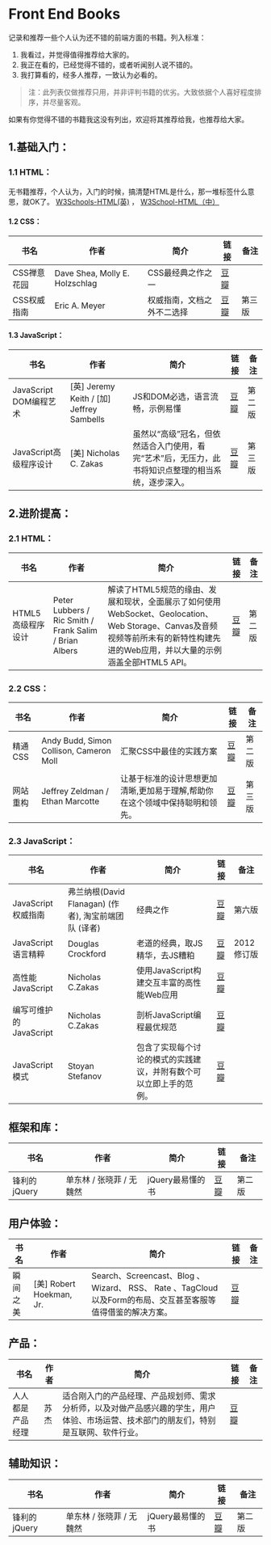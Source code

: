# Front End Books

记录和推荐一些个人认为还不错的前端方面的书籍。列入标准：

 1. 我看过，并觉得值得推荐给大家的。
 2. 我正在看的，已经觉得不错的，或者听闻别人说不错的。
 3. 我打算看的，经多人推荐，一致认为必看的。
 
> 注：此列表仅做推荐只用，并非评判书籍的优劣。大致依据个人喜好程度排序，并尽量客观。

如果有你觉得不错的书籍我这没有列出，欢迎将其推荐给我，也推荐给大家。


## 1.基础入门：

### 1.1 HTML：

无书籍推荐，个人认为，入门的时候，搞清楚HTML是什么，那一堆标签什么意思，就OK了。
[W3Schools-HTML(英)](http://www.w3schools.com/html/) ， [W3School-HTML（中）](http://www.w3school.com.cn/html/)
 

#### 1.2 CSS：

书名   | 作者  | 简介 | 链接 | 备注
----- | ----- | ------ | ----- | -----
CSS禅意花园 | Dave Shea, Molly E. Holzschlag | CSS最经典之作之一 | [豆瓣](http://book.douban.com/subject/2052176/)
CSS权威指南 | Eric A. Meyer | 权威指南，文档之外不二选择 | [豆瓣](http://book.douban.com/subject/2308234/) | 第三版

#### 1.3 JavaScript：

书名   | 作者  | 简介 | 链接 | 备注
----- | ----- | ------ | ----- | -----
JavaScript DOM编程艺术 | [英] Jeremy Keith / [加] Jeffrey Sambells | JS和DOM必选，语言流畅，示例易懂 | [豆瓣](http://book.douban.com/subject/6038371/) | 第二版
JavaScript高级程序设计 |  [美] Nicholas C. Zakas  | 虽然以“高级”冠名，但依然适合入门使用，看完“艺术”后，无压力，此书将知识点整理的相当系统，逐步深入。 | [豆瓣](http://book.douban.com/subject/10546125/) | 第三版

## 2.进阶提高：

### 2.1 HTML：

书名   | 作者  | 简介 | 链接 | 备注
----- | ----- | ------ | ----- | -----
HTML5高级程序设计 | Peter Lubbers / Ric Smith / Frank Salim / Brian Albers   | 解读了HTML5规范的缘由、发展和现状，全面展示了如何使用WebSocket、Geolocation、Web Storage、Canvas及音频视频等前所未有的新特性构建先进的Web应用，并以大量的示例涵盖全部HTML5 API。 | [豆瓣](http://book.douban.com/subject/5402708/) | 第二版

### 2.2 CSS：

书名   | 作者  | 简介 | 链接 | 备注
----- | ----- | ------ | ----- | -----
精通CSS | Andy Budd, Simon Collison, Cameron Moll  | 汇聚CSS中最佳的实践方案 | [豆瓣](http://book.douban.com/subject/4736167/) | 第二版
网站重构 | Jeffrey Zeldman / Ethan Marcotte  | 让基于标准的设计思想更加清晰,更加易于理解,帮助你在这个领域中保持聪明和领先。 | [豆瓣](http://book.douban.com/subject/6011420/) | 第三版

### 2.3 JavaScript：

书名   | 作者  | 简介 | 链接 | 备注
----- | ----- | ------ | ----- | -----
JavaScript权威指南 | 弗兰纳根(David Flanagan) (作者), 淘宝前端团队 (译者) | 经典之作 | [豆瓣](http://book.douban.com/subject/4736167/) | 第六版
JavaScript语言精粹 | Douglas Crockford | 老道的经典，取JS精华，去JS糟粕 | [豆瓣](http://book.douban.com/subject/3590768/) | 2012 修订版
高性能JavaScript | Nicholas C.Zakas  | 使用JavaScript构建交互丰富的高性能Web应用 | [豆瓣](http://book.douban.com/subject/5362856/) | 
编写可维护的JavaScript | Nicholas C.Zakas | 剖析JavaScript编程最优规范 | [豆瓣](http://book.douban.com/subject/21792530/) | 
JavaScript模式 | Stoyan Stefanov  | 包含了实现每个讨论的模式的实践建议，并附有数个可以立即上手的范例。 | [豆瓣](http://book.douban.com/subject/11506062/) | 



## 框架和库：

书名   | 作者  | 简介 | 链接 | 备注
----- | ----- | ------ | ----- | -----
锋利的jQuery | 单东林 / 张晓菲 / 无魏然  | jQuery最易懂的书 | [豆瓣](http://book.douban.com/subject/10792216/) | 第二版



## 用户体验：

书名   | 作者  | 简介 | 链接 | 备注
----- | ----- | ------ | ----- | -----
瞬间之美 | [美] Robert Hoekman, Jr.   | Search、Screencast、Blog 、Wizard、 RSS、 Rate 、TagCloud 以及Form的布局、交互甚至客服等值得借鉴的解决方案。 | [豆瓣](http://book.douban.com/subject/3886044/)


## 产品：

书名   | 作者  | 简介 | 链接 | 备注
----- | ----- | ------ | ----- | -----
人人都是产品经理 | 苏杰   | 适合刚入门的产品经理、产品规划师、需求分析师，以及对做产品感兴趣的学生，用户体验、市场运营、技术部门的朋友们，特别是互联网、软件行业。 | [豆瓣](http://book.douban.com/subject/10785377/)

## 辅助知识：

书名   | 作者  | 简介 | 链接 | 备注
----- | ----- | ------ | ----- | -----
锋利的jQuery | 单东林 / 张晓菲 / 无魏然  | jQuery最易懂的书 | [豆瓣](http://book.douban.com/subject/10792216/) | 第二版

